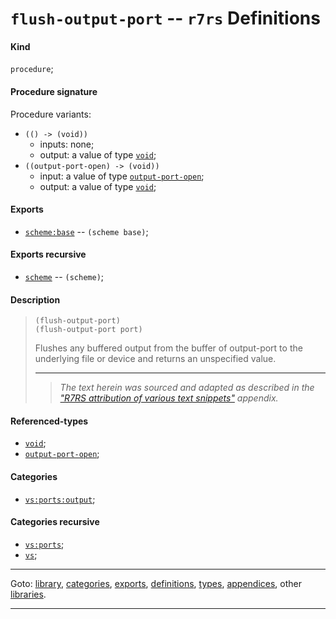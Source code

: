 

<a id='definition__r7rs__flush-output-port'></a>

# `flush-output-port` -- `r7rs` Definitions


<a id='definition__r7rs__flush-output-port__kind'></a>

#### Kind

`procedure`;


<a id='definition__r7rs__flush-output-port__procedure-signature'></a>

#### Procedure signature

Procedure variants:
 * `(() -> (void))`
   * inputs: none;
   * output: a value of type [`void`](../../r7rs/types/void.md#type__r7rs__void);
 * `((output-port-open) -> (void))`
   * input: a value of type [`output-port-open`](../../r7rs/types/output-port-open.md#type__r7rs__output-port-open);
   * output: a value of type [`void`](../../r7rs/types/void.md#type__r7rs__void);


<a id='definition__r7rs__flush-output-port__exports'></a>

#### Exports

 * [`scheme:base`](../../r7rs/exports/scheme_3a_base.md#export__r7rs__scheme_3a_base) -- `(scheme base)`;


<a id='definition__r7rs__flush-output-port__exports-recursive'></a>

#### Exports recursive

 * [`scheme`](../../r7rs/exports/scheme.md#export__r7rs__scheme) -- `(scheme)`;


<a id='definition__r7rs__flush-output-port__description'></a>

#### Description

> ````
> (flush-output-port)
> (flush-output-port port)
> ````
> 
> 
> Flushes any buffered output from the buffer of output-port to the
> underlying file or device and returns an unspecified value.
> 
> 
> ----
> > *The text herein was sourced and adapted as described in the ["R7RS attribution of various text snippets"](../../r7rs/appendices/attribution.md#appendix__r7rs__attribution) appendix.*


<a id='definition__r7rs__flush-output-port__referenced-types'></a>

#### Referenced-types

 * [`void`](../../r7rs/types/void.md#type__r7rs__void);
 * [`output-port-open`](../../r7rs/types/output-port-open.md#type__r7rs__output-port-open);


<a id='definition__r7rs__flush-output-port__categories'></a>

#### Categories

 * [`vs:ports:output`](../../r7rs/categories/vs_3a_ports_3a_output.md#category__r7rs__vs_3a_ports_3a_output);


<a id='definition__r7rs__flush-output-port__categories-recursive'></a>

#### Categories recursive

 * [`vs:ports`](../../r7rs/categories/vs_3a_ports.md#category__r7rs__vs_3a_ports);
 * [`vs`](../../r7rs/categories/vs.md#category__r7rs__vs);

----

Goto: [library](../../r7rs/_index.md#library__r7rs), [categories](../../r7rs/categories/_index.md#toc__r7rs__categories), [exports](../../r7rs/exports/_index.md#toc__r7rs__exports), [definitions](../../r7rs/definitions/_index.md#toc__r7rs__definitions), [types](../../r7rs/types/_index.md#toc__r7rs__types), [appendices](../../r7rs/appendices/_index.md#toc__r7rs__appendices), other [libraries](../../_libraries.md#toc__libraries).

----

